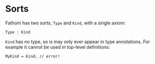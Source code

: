 # Sorts

Fathom has two sorts, `Type` and `Kind`, with a single axiom:

```fathom
Type : Kind
```

`Kind` has no type, so is may only ever appear in type annotations.
For example it cannot be used in top-level definitions:

```fathom
MyKind = Kind; // error!
```

